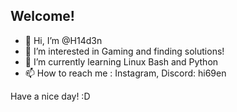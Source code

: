 ## Welcome!

- 👋 Hi, I’m @H14d3n
- 👀 I’m interested in Gaming and finding solutions!
- 🌱 I’m currently learning Linux Bash and Python
- 📫 How to reach me : Instagram, Discord: hi69en

Have a nice day! :D
<!---
H14d3n/H14d3n is a ✨ special ✨ repository because its `README.md` (this file) appears on your GitHub profile.
You can click the Preview link to take a look at your changes.
--->
